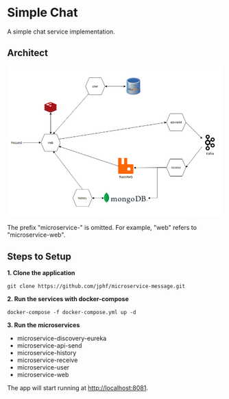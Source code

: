 
# Simple Chat

A simple chat service implementation.

## Architect

![image](https://github.com/jphf/microservice-message/blob/master/architecture.PNG)

The prefix "microservice-" is omitted. For example, "web" refers to "microservice-web".

## Steps to Setup

**1. Clone the application**

```shell
git clone https://github.com/jphf/microservice-message.git
```

**2. Run the services with docker-compose**

```shell
docker-compose -f docker-compose.yml up -d
```
**3. Run the microservices**

* microservice-discovery-eureka
* microservice-api-send
* microservice-history
* microservice-receive
* microservice-user
* microservice-web

The app will start running at <http://localhost:8081>.
